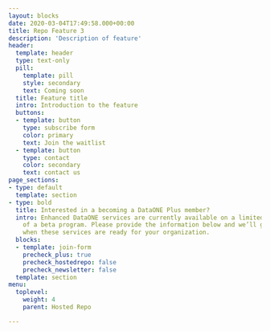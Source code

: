 ```yaml
---
layout: blocks
date: 2020-03-04T17:49:58.000+00:00
title: Repo Feature 3
description: 'Description of feature'
header:
  template: header
  type: text-only
  pill:
    template: pill
    style: secondary
    text: Coming soon
  title: Feature title
  intro: Introduction to the feature
  buttons:
  - template: button
    type: subscribe form
    color: primary
    text: Join the waitlist
  - template: button
    type: contact
    color: secondary
    text: contact us
page_sections:
- type: default
  template: section
- type: bold
  title: Interested in a becoming a DataONE Plus member?
  intro: Enhanced DataONE services are currently available on a limited basis as part
    of a beta program. Please provide the information below and we’ll get in touch
    when these services are ready for your organization.
  blocks:
  - template: join-form
    precheck_plus: true
    precheck_hostedrepo: false
    precheck_newsletter: false
  template: section
menu:
  toplevel:
    weight: 4
    parent: Hosted Repo

---
```

